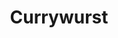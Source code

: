 ---
title: "Currywurst"
type: "recipe"
tags: 
  - german
  - easy
  - youtube
source: "https://www.youtube.com/watch?v=lx-if6rYRr0"
---